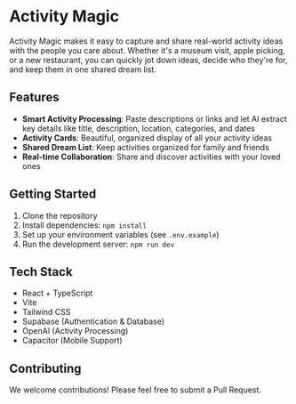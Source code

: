 # Activity Magic

Activity Magic makes it easy to capture and share real-world activity ideas with the people you care about. Whether it's a museum visit, apple picking, or a new restaurant, you can quickly jot down ideas, decide who they're for, and keep them in one shared dream list.

## Features

- **Smart Activity Processing**: Paste descriptions or links and let AI extract key details like title, description, location, categories, and dates
- **Activity Cards**: Beautiful, organized display of all your activity ideas
- **Shared Dream List**: Keep activities organized for family and friends
- **Real-time Collaboration**: Share and discover activities with your loved ones

## Getting Started

1. Clone the repository
2. Install dependencies: `npm install`
3. Set up your environment variables (see `.env.example`)
4. Run the development server: `npm run dev`

## Tech Stack

- React + TypeScript
- Vite
- Tailwind CSS
- Supabase (Authentication & Database)
- OpenAI (Activity Processing)
- Capacitor (Mobile Support)

## Contributing

We welcome contributions! Please feel free to submit a Pull Request.